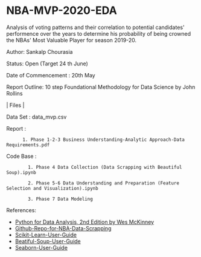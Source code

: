 # NBA-MVP-2020-EDA

Analysis of voting patterns and their correlation to potential candidates' performence over the years to determine his probability of being crowned the NBAs' Most Valuable Player for season 2019-20.

Author: Sankalp Chourasia

Status: Open (Target 24 th June)

Date of Commencement : 20th May

Report Outline: 10 step Foundational Methodology for Data Science by John Rollins

| Files |

Data Set : data_mvp.csv

Report : 

          1. Phase 1-2-3 Business Understanding-Analytic Approach-Data Requirements.pdf

Code Base : 

            1. Phase 4 Data Collection (Data Scrapping with Beautiful Soup).ipynb
            
            2. Phase 5-6 Data Understanding and Preparation (Feature Selection and Visualization).ipynb
            
            3. Phase 7 Data Modeling

References: 

* [Python for Data Analysis, 2nd Edition by Wes McKinney](https://www.oreilly.com/library/view/python-for-data/9781491957653/)
* [Github-Repo-for-NBA-Data-Scrapping](https://github.com/danchyy/Basketball_Analytics)
* [Scikit-Learn-User-Guide](https://scikit-learn.org/stable/user_guide.html)
* [Beatiful-Soup-User-Guide](https://www.crummy.com/software/BeautifulSoup/bs4/doc/)
* [Seaborn-User-Guide](https://seaborn.pydata.org/)



